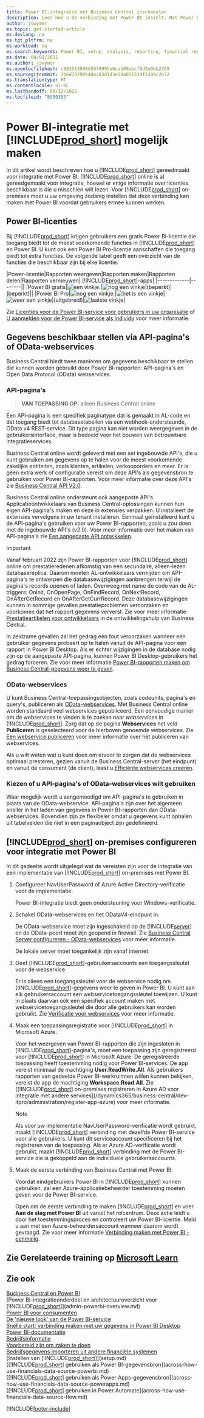 ```yaml
---
title: Power BI-integratie met Business Central inschakelen
description: Leer hoe u de verbinding met Power BI instelt. Met Power BI-rapporten kunt u inzicht, bedrijfsinformatie en KPI's krijgen uit uw Business Central-gegevens.
author: jswymer
ms.topic: get-started-article
ms.devlang: na
ms.tgt_pltfrm: na
ms.workload: na
ms.search.keywords: Power BI, setup, analysis, reporting, financial report, business intelligence, KPI
ms.date: 04/01/2021
ms.author: jswymer
ms.openlocfilehash: c893513098d5078995e6cab09abcf0d2e0bb2769
ms.sourcegitcommit: 7b6d70798b4da283d1d3e38a05151df2209c2b72
ms.translationtype: HT
ms.contentlocale: nl-NL
ms.lasthandoff: 06/12/2022
ms.locfileid: "8950353"
---
```

# <a name="enabling-power-bi-integration-with-prod_short"></a>Power BI-integratie met [!INCLUDE[prod_short](includes/prod_short.md)] mogelijk maken

In dit artikel wordt beschreven hoe u [!INCLUDE[prod_short](includes/prod_short.md)] gereedmaakt voor integratie met Power BI. [!INCLUDE[prod_short](includes/prod_short.md)] online is al gereedgemaakt voor integratie, hoewel er enige informatie over licenties beschikbaar is die u misschien wilt lezen. Voor [!INCLUDE[prod_short](includes/prod_short.md)] on-premises moet u uw omgeving zodanig instellen dat deze verbinding kan maken met Power BI voordat gebruikers ermee kunnen werken.

## <a name="power-bi-licensing"></a><a name="license"></a>Power BI-licenties

Bij [!INCLUDE[prod_short](includes/prod_short.md)] krijgen gebruikers een gratis Power BI-licentie die toegang biedt tot de meest voorkomende functies in [!INCLUDE[prod_short](includes/prod_short.md)] en Power BI. U kunt ook een Power BI Pro-licentie aanschaffen die toegang biedt tot extra functies. De volgende tabel geeft een overzicht van de functies die beschikbaar zijn bij elke licentie.

|Power-licentie|Rapporten weergeven|Rapporten maken|Rapporten delen|Rapporten vernieuwen| [!INCLUDE[prod_short](includes/prod_short.md)]-apps|
|-------------|--------||
|Power BI gratis|![een vinkje.](media/check.png)|![nog een vinkje](media/check.png)|(beperkt)|(beperkt)||
|Power BI Pro|![nog een vinkje.](media/check.png)|![het is een vinkje](media/check.png)|![weer een vinkje](media/check.png)|(uitgebreid)|![laatste vinkje](media/check.png)|

Zie [Licenties voor de Power BI-service voor gebruikers in uw organisatie](/power-bi/admin/service-admin-licensing-organization) of [U aanmelden voor de Power BI-service als individu](/power-bi/fundamentals/service-self-service-signup-for-power-bi) voor meer informatie.

## <a name="expose-data-through-api-pages-or-odata-web-services"></a><a name="exposedata"></a>Gegevens beschikbaar stellen via API-pagina's of OData-webservices

Business Central biedt twee manieren om gegevens beschikbaar te stellen die kunnen worden gebruikt door Power BI-rapporten: API-pagina's en Open Data Protocol (OData) webservices.

### <a name="api-pages"></a>API-pagina's

> **VAN TOEPASSING OP:** alleen Business Central online 

Een API-pagina is een specifiek paginatype dat is gemaakt in AL-code en dat toegang biedt tot databasetabellen via een webhook-ondersteunde, OData v4 REST-service. Dit type pagina kan niet worden weergegeven in de gebruikersinterface, maar is bedoeld voor het bouwen van betrouwbare integratieservices.

Business Central online wordt geleverd met een set ingebouwde API's, die u kunt gebruiken om gegevens op te halen voor de meest voorkomende zakelijke entiteiten, zoals klanten, artikelen, verkooporders en meer. Er is geen extra werk of configuratie vereist om deze API's als gegevensbron te gebruiken voor Power BI-rapporten. Voor meer informatie over deze API's zie [Business Central API V2.0](/dynamics365/business-central/dev-itpro/api-reference/v2.0/).

Business Central online ondersteunt ook aangepaste API's. Applicatieontwikkelaars van Business Central-oplossingen kunnen hun eigen API-pagina's maken en deze in extensies verpakken. U installeert de extensies vervolgens in uw tenant installeren. Eenmaal geïnstalleerd kunt u de API-pagina's gebruiken voor uw Power BI-rapporten, zoals u zou doen met de ingebouwde API's (v2.0). Voor meer informatie over het maken van API-pagina's zie [Een aangepaste API ontwikkelen](/dynamics365/business-central/dev-itpro/developer/devenv-develop-custom-api).

> [!IMPORTANT]
> Vanaf februari 2022 zijn Power BI-rapporten voor [!INCLUDE[prod_short](includes/prod_short.md)] online om prestatieredenen afkomstig van een secundaire, alleen-lezen databasereplica. Daarom moeten AL-ontwikkelaars vermijden om API-pagina's te ontwerpen die databasewijzigingen aanbrengen terwijl de pagina's records openen of laden. Overweeg met name de code van de AL-triggers: OnInit, OnOpenPage, OnFindRecord, OnNextRecord, OnAfterGetRecord en OnAfterGetCurrRecord. Deze databasewijzigingen kunnen in sommige gevallen prestatieproblemen veroorzaken en voorkomen dat het rapport gegevens ververst. Zie voor meer informatie [Prestatieartikelen voor ontwikkelaars](/dynamics365/business-central/dev-itpro/performance/performance-developer?branch=main#writing-efficient-web-services) in de ontwikkelingshulp van Business Central.
>
> In zeldzame gevallen zal het gedrag een fout veroorzaken wanneer een gebruiker gegevens probeert op te halen vanuit de API-pagina voor een rapport in Power BI Desktop. Als er echter wijzigingen in de database nodig zijn op de aangepaste API-pagina, kunnen Power BI Desktop-gebruikers het gedrag forceren. Zie voor meer informatie [Power BI-rapporten maken om Business Central-gegevens weer te geven](across-how-use-financials-data-source-powerbi.md#fixing-problems).

### <a name="odata-web-services"></a>OData-webservices

U kunt Business Central-toepassingsobjecten, zoals codeunits, pagina's en query's, publiceren als [OData-webservices](/dynamics365/business-central/dev-itpro/webservices/odata-web-services). Met Business Central online worden standaard veel webservices gepubliceerd. Een eenvoudige manier om de webservices te vinden is te zoeken naar *webservices* in [!INCLUDE[prod_short](includes/prod_short.md)]. Zorg dat op de pagina **Webservices** het veld **Publiceren** is geselecteerd voor de hierboven genoemde webservices. Zie [Een webservice publiceren](across-how-publish-web-service.md) voor meer informatie over het publiceren van webservices.

Als u wilt weten wat u kunt doen om ervoor te zorgen dat de webservices optimaal presteren, gezien vanuit de Business Central-server (het eindpunt) en vanuit de consument (de client), leest u [Efficiënte webservices creëren](/dynamics365/business-central/dev-itpro/performance/performance-developer#writing-efficient-web-services).

### <a name="choosing-whether-to-use-api-pages-or-odata-web-services"></a>Kiezen of u API-pagina's of OData-webservices wilt gebruiken

Waar mogelijk wordt u aangemoedigd om API-pagina's te gebruiken in plaats van de OData-webservice. API-pagina's zijn over het algemeen sneller in het laden van gegevens in Power BI-rapporten dan OData-webservices. Bovendien zijn ze flexibeler omdat u gegevens kunt ophalen uit tabelvelden die niet in een paginaobject zijn gedefinieerd.

## <a name="set-up-prod_short-on-premises-for-power-bi-integration"></a><a name="setup"></a>[!INCLUDE[prod_short](includes/prod_short.md)] on-premises configureren voor integratie met Power BI

In dit gedeelte wordt uitgelegd wat de vereisten zijn voor de integratie van een implementatie van [!INCLUDE[prod_short](includes/prod_short.md)] on-premises met Power BI.

1. Configureer NavUserPassword of Azure Active Directory-verificatie voor de implementatie.

    Power BI-integratie biedt geen ondersteuning voor Windows-verificatie.  

2. Schakel OData-webservices en het ODataV4-eindpunt in.

    De OData-webservice moet zijn ingeschakeld op de [!INCLUDE[server](includes/server.md)] en de OData-poort moet zijn geopend in firewall. Zie [Business Central Server configureren - OData-webservices](/dynamics365/business-central/dev-itpro/administration/configure-server-instance#ODataServices) voor meer informatie.

    De lokale server moet toegankelijk zijn vanaf internet.

3. Geef [!INCLUDE[prod_short](includes/prod_short.md)]-gebruikersaccounts een toegangssleutel voor de webservice.

    Er is alleen een toegangssleutel voor de webservice nodig om [!INCLUDE[prod_short](includes/prod_short.md)]-gegevens weer te geven in Power BI. U kunt aan elk gebruikersaccount een webservicetoegangssleutel toewijzen. U kunt in plaats daarvan ook een specifiek account maken met webservicetoegangssleutel die door alle gebruikers kan worden gebruikt. Zie [Verificatie voor webservices](/dynamics365/business-central/dev-itpro/webservices/web-services-authentication#generate-a-web-service-access-key) voor meer informatie.

    <!--
    > [!IMPORTANT]
    > With [!INCLUDE[prod_short](../developer/includes/prod_short.md)] online, the use of access keys (Basic Auth) for web service authentication is [deprecated](/dynamics365/business-central/dev-itpro/upgrade/deprecated-features-w1#accesskeys). We recommend that you use OAuth2 instead. For more information, see [Use OAuth to Authorize Business Central Web Services](/dynamics365/business-central/dev-itpro/webservices/authenticate-web-services-using-oauth).-->

4. Maak een toepassingsregistratie voor [!INCLUDE[prod_short](includes/prod_short.md)] in Microsoft Azure.

    Voor het weergeven van Power BI-rapporten die zijn ingesloten in [!INCLUDE[prod_short](includes/prod_short.md)]-pagina's, moet een toepassing zijn geregistreerd voor [!INCLUDE[prod_short](includes/prod_short.md)] in Microsoft Azure. De geregistreerde toepassing heeft toestemming nodig voor Power BI-services. De app vereist minimaal de machtiging **User.ReadWrite.All**. Als gebruikers rapporten van gedeelde Power BI-werkruimten willen kunnen bekijken, vereist de app de machtiging **Workspace.Read.All**. Zie [[!INCLUDE[prod_short](includes/prod_short.md)] on-premises registreren in Azure AD voor integratie met andere services](/dynamics365/business-central/dev-itpro/administration/register-app-azure) voor meer informatie.

    > [!NOTE]
    > Als voor uw implementatie NavUserPassword-verificatie wordt gebruikt, maakt [!INCLUDE[prod_short](includes/prod_short.md)] verbinding met dezelfde Power BI-service voor alle gebruikers. U kunt dit serviceaccount specificeren bij het registreren van de toepassing. Als er Azure AD-verificatie wordt gebruikt, maakt [!INCLUDE[prod_short](includes/prod_short.md)] verbinding met de Power BI-service die is gekoppeld aan de individuele gebruikersaccounts.

    <!-- Windows authentication can also be used but you can't get data from BC in Power BI -->
5. Maak de eerste verbinding van Business Central met Power BI.

    Voordat eindgebruikers Power BI in [!INCLUDE[prod_short](includes/prod_short.md)] kunnen gebruiken, zal een Azure-applicatiebeheerder toestemming moeten geven voor de Power BI-service.

    Open om de eerste verbinding te maken [!INCLUDE[prod_short](includes/prod_short.md)] en voer **Aan de slag met Power BI** uit vanuit het rolcentrum. Deze actie leidt u door het toestemmingsproces en controleert uw Power BI-licentie. Meld u aan met een Azure-beheerdersaccount wanneer daarom wordt gevraagd. Zie voor meer informatie [Verbinding maken met Power BI - eenmalig](across-working-with-powerbi.md#connect).


## <a name="see-related-training-at-microsoft-learn"></a>Zie Gerelateerde training op [Microsoft Learn](/learn/modules/Configure-powerbi-excel-dynamics-365-business-central/index)

## <a name="see-also"></a>Zie ook

[Business Central en Power BI](admin-powerbi.md)  
[Power BI-integratieonderdeel en architectuuroverzicht voor [!INCLUDE[prod_short](includes/prod_short.md)]](admin-powerbi-overview.md)  
[Power BI voor consumenten](/power-bi/consumer/end-user-consumer)  
[De 'nieuwe look' van de Power BI-service](/power-bi/service-new-look)  
[Snelle start: verbinding maken met uw gegevens in Power BI Desktop](/power-bi/desktop-quickstart-connect-to-data)  
[Power BI-documentatie](/power-bi/)  
[Bedrijfsinformatie](bi.md)  
[Voorbereid zijn om zaken te doen](ui-get-ready-business.md)  
[Bedrijfsgegevens importeren uit andere financiële systemen](across-import-data-configuration-packages.md)  
[Instellen van [!INCLUDE[prod_short](includes/prod_short.md)]](setup.md)  
[[!INCLUDE[prod_short](includes/prod_short.md)] gebruiken als Power BI-gegevensbron](across-how-use-financials-data-source-powerbi.md)  
[[!INCLUDE[prod_short](includes/prod_short.md)] gebruiken als Power Apps-gegevensbron](across-how-use-financials-data-source-powerapps.md)  
[[!INCLUDE[prod_short](includes/prod_short.md)] gebruiken in Power Automate](across-how-use-financials-data-source-flow.md)  




[!INCLUDE[footer-include](includes/footer-banner.md)]